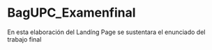 # BagUPC_Examenfinal
En esta elaboración del Landíng Page se sustentara el enunciado del trabajo final
